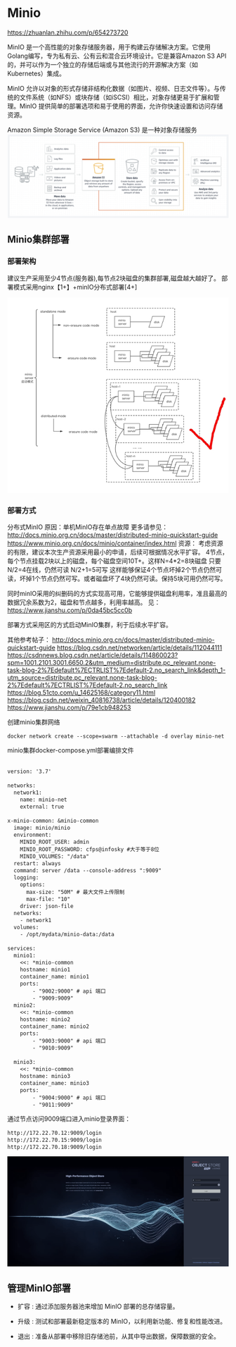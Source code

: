 # Minio

https://zhuanlan.zhihu.com/p/654273720

MinIO 是一个高性能的对象存储服务器，用于构建云存储解决方案。它使用Golang编写，专为私有云、公有云和混合云环境设计。它是兼容Amazon S3 API的，并可以作为一个独立的存储后端或与其他流行的开源解决方案（如Kubernetes）集成。

MinIO 允许以对象的形式存储非结构化数据（如图片、视频、日志文件等）。与传统的文件系统（如NFS）或块存储（如iSCSI）相比，对象存储更易于扩展和管理。MinIO 提供简单的部署选项和易于使用的界面，允许你快速设置和访问存储资源。

Amazon Simple Storage Service (Amazon S3) 是一种对象存储服务
![Alt text](images/image-2.png)
## Minio集群部署
### 部署架构

建议生产采用至少4节点(服务器),每节点2块磁盘的集群部署,磁盘越大越好了。
部署模式采用nginx【1+】+minIO分布式部署[4+]

![Alt text](images/image.png)

### 部署方式
分布式MinIO
原因：单机MinIO存在单点故障
更多请参见：
http://docs.minio.org.cn/docs/master/distributed-minio-quickstart-guide
https://www.minio.org.cn/docs/minio/container/index.html
资源：
    考虑资源的有限，建议本次生产资源采用最小的申请，后续可根据情况水平扩容。
4节点，每个节点挂载2块以上的磁盘，每个磁盘空间10T+。这样N=4*2=8块磁盘
只要N/2=4在线，仍然可读  N/2+1=5可写
这样能够保证4个节点坏掉2个节点仍然可读，坏掉1个节点仍然可写。或者磁盘坏了4块仍然可读。保持5块可用仍然可写。

同时minIO采用的纠删码的方式实现高可用，它能够提供磁盘利用率，准且最高的数据冗余系数为2，磁盘和节点越多，利用率越高。
见：https://www.jianshu.com/p/0da45bc5cc0b

部署方式采用区的方式启动MinIO集群，利于后续水平扩容。

其他参考帖子：
http://docs.minio.org.cn/docs/master/distributed-minio-quickstart-guide 
https://blog.csdn.net/networken/article/details/112044111 
https://csdnnews.blog.csdn.net/article/details/114860023?spm=1001.2101.3001.6650.2&utm_medium=distribute.pc_relevant.none-task-blog-2%7Edefault%7ECTRLIST%7Edefault-2.no_search_link&depth_1-utm_source=distribute.pc_relevant.none-task-blog-2%7Edefault%7ECTRLIST%7Edefault-2.no_search_link
https://blog.51cto.com/u_14625168/category11.html 
https://blog.csdn.net/weixin_40816738/article/details/120400182
https://www.jianshu.com/p/79e1cb948253


创建minio集群网络
```shell
docker network create --scope=swarm --attachable -d overlay minio-net
```
minio集群docker-compose.yml部署编排文件
```shell

version: '3.7'

networks:
  network1:
    name: minio-net
    external: true

x-minio-common: &minio-common
  image: minio/minio
  environment:
    MINIO_ROOT_USER: admin
    MINIO_ROOT_PASSWORD: cfps@infosky #大于等于8位
    MINIO_VOLUMES: "/data"
  restart: always
  command: server /data --console-address ":9009"
  logging:
    options:
      max-size: "50M" # 最大文件上传限制
      max-file: "10"
    driver: json-file
  networks:
    - network1
  volumes:
    - /opt/mydata/minio-data:/data
    
services:
  minio1:
    <<: *minio-common
    hostname: minio1
    container_name: minio1
    ports:
        - "9002:9000" # api 端口
        - "9009:9009"
  minio2:
    <<: *minio-common
    hostname: minio2
    container_name: minio2
    ports:
        - "9003:9000" # api 端口
        - "9010:9009"

  minio3:
    <<: *minio-common
    hostname: minio3
    container_name: minio3
    ports:
        - "9004:9000" # api 端口
        - "9011:9009"
```
通过节点访问9009端口进入minio登录界面：
```shell
http://172.22.70.12:9009/login
http://172.22.70.15:9009/login
http://172.22.70.18:9009/login
```

![Alt text](images/image-1.png)

## 管理MinIO部署

- 扩容 : 通过添加服务器池来增加 MinIO 部署的总存储容量。

- 升级 : 测试和部署最新稳定版本的 MinIO，以利用新功能、修复和性能改进。

- 退出 : 准备从部署中移除旧存储池前，从其中导出数据，保障数据的安全。

